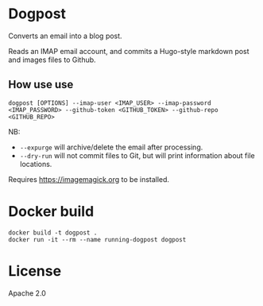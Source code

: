 # Dogpost

Converts an email into a blog post.

Reads an IMAP email account, and commits a Hugo-style markdown post and images files to Github.

## How use use

```
dogpost [OPTIONS] --imap-user <IMAP_USER> --imap-password <IMAP_PASSWORD> --github-token <GITHUB_TOKEN> --github-repo <GITHUB_REPO>
```

NB: 

- `--expurge` will archive/delete the email after processing.
- `--dry-run` will not commit files to Git, but will print information about file locations.


Requires https://imagemagick.org to be installed.

# Docker build

```
docker build -t dogpost .
docker run -it --rm --name running-dogpost dogpost
```

# License

Apache 2.0

